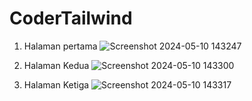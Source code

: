 # CoderTailwind
1. Halaman pertama
![Screenshot 2024-05-10 143247](https://github.com/daffayusufm/CoderTailwind/assets/154896122/d4ebe776-7fe8-4aeb-9220-29abf4d88696)
   
2. Halaman Kedua
![Screenshot 2024-05-10 143300](https://github.com/daffayusufm/CoderTailwind/assets/154896122/c1e563f8-35d0-4e23-a666-897d496c5f86)

3. Halaman Ketiga
![Screenshot 2024-05-10 143317](https://github.com/daffayusufm/CoderTailwind/assets/154896122/b164d385-e5b5-4635-9158-581dcfab43b3)

